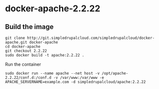 docker-apache-2.2.22
====================

Build the image
---------------

    git clone http://git.simpledrupalcloud.com/simpledrupalcloud/docker-apache.git docker-apache
    cd docker-apache
    git checkout 2.2.22
    sudo docker build -t apache:2.2.22 .

Run the container

    sudo docker run --name apache --net host -v /opt/apache-2.2.22/conf.d:/conf.d -v /var/www:/var/www -e APACHE_SERVERNAME=example.com -d simpledrupalcloud/apache:2.2.22